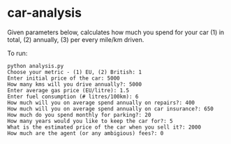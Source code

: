 # car-analysis

Given parameters below, calculates how much you spend for your car (1) in total, (2) annually, (3) per every mile/km driven.

To run:
```
python analysis.py
Choose your metric - (1) EU, (2) British: 1
Enter initial price of the car: 5000
How many kms will you drive annually?: 5000
Enter average gas price (EU/litre): 1.5
Enter fuel consumption (# litres/100km): 6
How much will you on average spend annually on repairs?: 400
How much will you on average spend annually on car insurance?: 650
How much do you spend monthly for parking?: 20
How many years would you like to keep the car for?: 5
What is the estimated price of the car when you sell it?: 2000
How much are the agent (or any ambigious) fees?: 0
```
